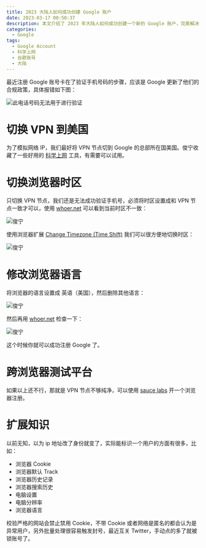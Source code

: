 ```yaml
---
title: 2023 大陆人如何成功创建 Google 账户
date: 2023-03-17 00:50:37
description: 本文介绍了 2023 年大陆人如何成功创建一个新的 Google 账户，完美解决“此电话号码无法用于进行验证”。
categories:
  - Google
tags:
  - Google Account
  - 科学上网
  - 谷歌账号
  - 大陆
---
```


最近注册 Google 账号卡在了验证手机号码的步骤，应该是 Google 更新了他们的合规政策，具体报错如下图：

![此电话号码无法用于进行验证](https://cdn.jsdelivr.net/gh/youngjuning/images@main/1678987015915.png)

# 切换 VPN 到美国

为了模拟网络 IP，我们最好将 VPN 节点切到 Google 的总部所在国美国。俊宁收藏了一些好用的 [科学上网](/vpn/) 工具，有需要可以试用。

# 切换浏览器时区

只切换 VPN 节点，我们还是无法成功验证手机号，必须将时区设置成和 VPN 节点一致才可以，使用 [whoer.net](https://whoer.net) 可以看到当前时区不一致：

![俊宁](https://cdn.jsdelivr.net/gh/youngjuning/images@main/1678987547217.png)

使用浏览器扩展 [Change Timezone (Time Shift)](https://chrome.google.com/webstore/detail/change-timezone-time-shif/nbofeaabhknfdcpoddmfckpokmncimpj?utm_source=chrome-ntp-icon) 我们可以很方便地切换时区：

![俊宁](https://cdn.jsdelivr.net/gh/youngjuning/images@main/1678987441408.png)

# 修改浏览器语言

将浏览器的语言设置成 英语（美国），然后删除其他语言：

![俊宁](https://cdn.jsdelivr.net/gh/youngjuning/images@main/1678988750775.png)

然后再用 [whoer.net](https://whoer.net) 检查一下：

![俊宁](https://cdn.jsdelivr.net/gh/youngjuning/images@main/1678987676196.png)

这个时候你就可以成功注册 Google 了。

# 跨浏览器测试平台

如果以上还不行，那就是 VPN 节点不够纯净，可以使用 [sauce labs](https://saucelabs.com/) 开一个浏览器注册。

# 扩展知识

以前无知，以为 ip 地址改了身份就变了，实际能标识一个用户的方面有很多，比如：

- 浏览器 Cookie
- 浏览器默认 Track
- 浏览器历史记录
- 浏览器搜索历史
- 电脑设置
- 电脑分辨率
- 浏览器语言

校验严格的网站会禁止禁用 Cookie，不带 Cookie 或者网络是匿名的都会认为是异常用户，另外批量处理很容易触发封号，最近互关 Twitter，手动点的多了就被锁账号了。
